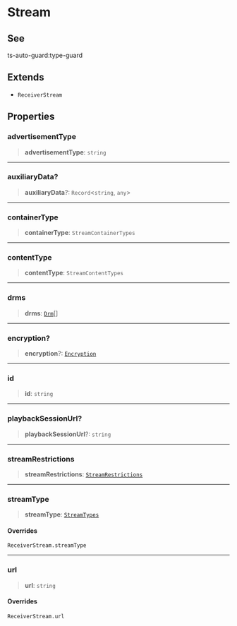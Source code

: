 # Stream

## See

ts-auto-guard:type-guard

## Extends

- `ReceiverStream`

## Properties

### advertisementType

> **advertisementType**: `string`

***

### auxiliaryData?

> **auxiliaryData**?: `Record`<`string`, `any`>

***

### containerType

> **containerType**: `StreamContainerTypes`

***

### contentType

> **contentType**: `StreamContentTypes`

***

### drms

> **drms**: [`Drm`](reference/functions/Drm.md)[]

***

### encryption?

> **encryption**?: [`Encryption`](reference/functions/Encryption.md)

***

### id

> **id**: `string`

***

### playbackSessionUrl?

> **playbackSessionUrl**?: `string`

***

### streamRestrictions

> **streamRestrictions**: [`StreamRestrictions`](reference/functions/StreamRestrictions.md)

***

### streamType

> **streamType**: [`StreamTypes`](reference/enumerations/StreamTypes.md)

#### Overrides

`ReceiverStream.streamType`

***

### url

> **url**: `string`

#### Overrides

`ReceiverStream.url`
